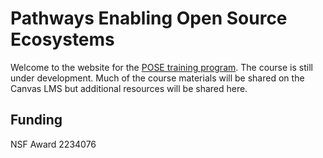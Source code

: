 # Pathways Enabling Open Source Ecosystems

Welcome to the website for the [POSE training program](https://www.nsf.gov/awardsearch/showAward?AWD_ID=2234076).  The course is still under development. Much of the course materials will be shared on the Canvas LMS but additional resources will be shared here.

## Funding

NSF Award 2234076

